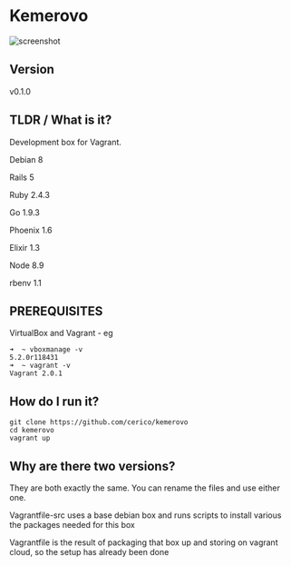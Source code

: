# Kemerovo

![screenshot](https://s3.eu-west-2.amazonaws.com/io1937/screenshots/kemerovo.jpeg)

## Version

v0.1.0

## TLDR / What is it?

Development box for Vagrant. 

Debian 8

Rails 5

Ruby 2.4.3

Go 1.9.3

Phoenix 1.6

Elixir 1.3

Node 8.9

rbenv 1.1

## PREREQUISITES

VirtualBox and Vagrant - eg

```
➜  ~ vboxmanage -v
5.2.0r118431
➜  ~ vagrant -v
Vagrant 2.0.1
```

## How do I run it?

```
git clone https://github.com/cerico/kemerovo
cd kemerovo
vagrant up
```

## Why are there two versions?

They are both exactly the same. You can rename the files and use either one.

Vagrantfile-src uses a base debian box and runs scripts to install various the packages needed for this box

Vagrantfile is the result of packaging that box up and storing on vagrant cloud, so the setup has already been done

